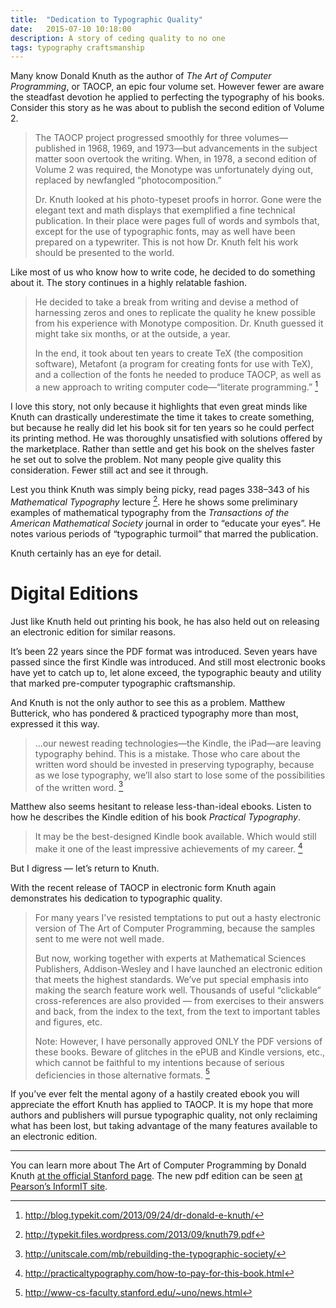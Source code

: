 ```yaml
---
title:  "Dedication to Typographic Quality"
date:   2015-07-10 10:18:00
description: A story of ceding quality to no one
tags: typography craftsmanship
---
```


Many know Donald Knuth as the author of *The Art of Computer Programming*, or TAOCP, an epic four volume set. However fewer are aware the steadfast devotion he applied to perfecting the typography of his books. Consider this story as he was about to publish the second edition of Volume 2.

> The TAOCP project progressed smoothly for three volumes—published in 1968, 1969, and 1973—but advancements in the subject matter soon overtook the writing. When, in 1978, a second edition of Volume 2 was required, the Monotype was unfortunately dying out, replaced by newfangled “photocomposition.”
>
> Dr. Knuth looked at his photo-typeset proofs in horror. Gone were the elegant text and math displays that exemplified a fine technical publication. In their place were pages full of words and symbols that, except for the use of typographic fonts, may as well have been prepared on a typewriter. This is not how Dr. Knuth felt his work should be presented to the world. 

Like most of us who know how to write code, he decided to do something about it. The story continues in a highly relatable fashion.

> He decided to take a break from writing and devise a method of harnessing zeros and ones to replicate the quality he knew possible from his experience with Monotype composition. Dr. Knuth guessed it might take six months, or at the outside, a year. 
>
> In the end, it took about ten years to create TeX (the composition software), Metafont (a program for creating fonts for use with TeX), and a collection of the fonts he needed to produce TAOCP, as well as a new approach to writing computer code—“literate programming.” [^1]

I love this story, not only because it highlights that even great minds like Knuth can drastically underestimate the time it takes to create something, but because he really did let his book sit for ten years so he could perfect its printing method. He was thoroughly unsatisfied with solutions offered by the marketplace. Rather than settle and get his book on the shelves faster he set out to solve the problem. Not many people give quality this consideration. Fewer still act and see it through.

Lest you think Knuth was simply being picky, read pages 338–343 of his *Mathematical Typography* lecture [^3]. Here he shows some preliminary examples of mathematical typography from the *Transactions of the American Mathematical Society* journal in order to “educate your eyes”. He notes various periods of “typographic turmoil” that marred the publication.

Knuth certainly has an eye for detail.

# Digital Editions

Just like Knuth held out printing his book, he has also held out on releasing an electronic edition for similar reasons. 

It’s been 22 years since the PDF format was introduced. Seven years have passed since the first Kindle was introduced. And still most electronic books have yet to catch up to, let alone exceed, the typographic beauty and utility that marked pre-computer typographic craftsmanship.

And Knuth is not the only author to see this as a problem. Matthew Butterick, who has pondered & practiced typography more than most, expressed it this way.

> …our newest reading technologies—the Kindle, the iPad—are leaving typography behind. This is a mistake. Those who care about the written word should be invested in preserving typography, because as we lose typography, we’ll also start to lose some of the possibilities of the written word. [^4]

Matthew also seems hesitant to release less-than-ideal ebooks. Listen to how he describes the Kindle edition of his book *Practical Typography*.

> It may be the best-designed Kindle book available. Which would still make it one of the least im­pres­sive achievements of my career. [^5]

But I digress — let’s return to Knuth.

With the recent release of TAOCP in electronic form Knuth again demonstrates his dedication to typographic quality.

> For many years I've resisted temptations to put out a hasty electronic version of The Art of Computer Programming, because the samples sent to me were not well made.
>
> But now, working together with experts at Mathematical Sciences Publishers, Addison-Wesley and I have launched an electronic edition that meets the highest standards. We’ve put special emphasis into making the search feature work well. Thousands of useful “clickable” cross-references are also provided — from exercises to their answers and back, from the index to the text, from the text to important tables and figures, etc.
>
> Note: However, I have personally approved ONLY the PDF versions of these books. Beware of glitches in the ePUB and Kindle versions, etc., which cannot be faithful to my intentions because of serious deficiencies in those alternative formats. [^2]

If you’ve ever felt the mental agony of a hastily created ebook you will appreciate the effort Knuth has applied to TAOCP. It is my hope that more authors and publishers will pursue typographic quality, not only reclaiming what has been lost, but taking advantage of the many features available to an electronic edition.

----

You can learn more about The Art of Computer Programming by Donald Knuth [at the official Stanford page](http://www-cs-faculty.stanford.edu/~uno/taocp.html). The new pdf edition can be seen [at Pearson’s InformIT site](http://www.informit.com/store/art-of-computer-programming-volume-1-fascicle-1-mmix-9780201853926).

[^1]: http://blog.typekit.com/2013/09/24/dr-donald-e-knuth/
[^2]: http://www-cs-faculty.stanford.edu/~uno/news.html
[^3]: http://typekit.files.wordpress.com/2013/09/knuth79.pdf
[^4]: http://unitscale.com/mb/rebuilding-the-typographic-society/
[^5]: http://practicaltypography.com/how-to-pay-for-this-book.html
